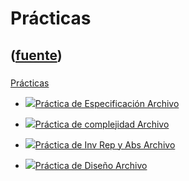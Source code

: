# Prácticas
([fuente](https://campus.exactas.uba.ar/course/view.php?id=989&section=8))
---
###
[Prácticas](https://campus.exactas.uba.ar/course/view.php?id=989&section=8)

  - [![ ](https://campus.exactas.uba.ar/theme/image.php/aardvark/core/1524752928/f/pdf-24)Práctica de Especificación Archivo](https://campus.exactas.uba.ar/mod/resource/view.php?id=53193)

  - [![ ](https://campus.exactas.uba.ar/theme/image.php/aardvark/core/1524752928/f/pdf-24)Práctica de complejidad Archivo](https://campus.exactas.uba.ar/mod/resource/view.php?id=53194)

  - [![ ](https://campus.exactas.uba.ar/theme/image.php/aardvark/core/1524752928/f/pdf-24)Práctica de Inv Rep y Abs Archivo](https://campus.exactas.uba.ar/mod/resource/view.php?id=53195)

  - [![ ](https://campus.exactas.uba.ar/theme/image.php/aardvark/core/1524752928/f/pdf-24)Práctica de Diseño Archivo](https://campus.exactas.uba.ar/mod/resource/view.php?id=53196)

